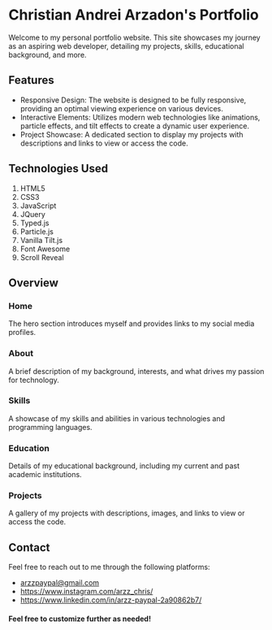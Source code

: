 # Christian Andrei Arzadon's Portfolio
Welcome to my personal portfolio website. This site showcases my journey as an aspiring web developer, detailing my projects, skills, educational background, and more.

## Features
* Responsive Design: The website is designed to be fully responsive, providing an optimal viewing experience on various devices.
* Interactive Elements: Utilizes modern web technologies like animations, particle effects, and tilt effects to create a dynamic user experience.
* Project Showcase: A dedicated section to display my projects with descriptions and links to view or access the code.
   
## Technologies Used
1. HTML5
2. CSS3
3. JavaScript
4. JQuery
5. Typed.js
6. Particle.js
7. Vanilla Tilt.js
8. Font Awesome
9. Scroll Reveal
    
## Overview

### Home
The hero section introduces myself and provides links to my social media profiles.

### About
A brief description of my background, interests, and what drives my passion for technology.

### Skills
A showcase of my skills and abilities in various technologies and programming languages.

### Education
Details of my educational background, including my current and past academic institutions.

### Projects
A gallery of my projects with descriptions, images, and links to view or access the code.

## Contact
Feel free to reach out to me through the following platforms:
* arzzpaypal@gmail.com
* https://www.instagram.com/arzz_chris/
* https://www.linkedin.com/in/arzz-paypal-2a90862b7/

#### Feel free to customize further as needed!
